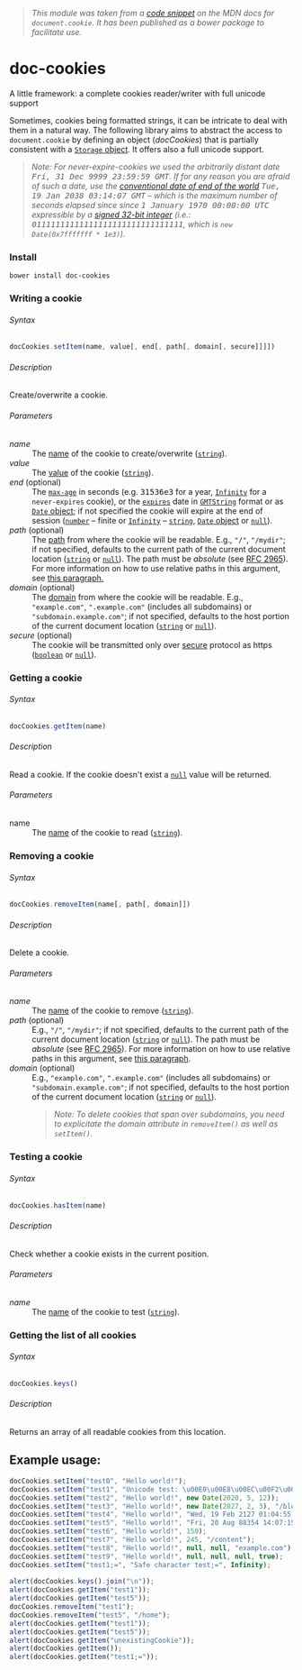 > *This module was taken from a [code snippet](https://developer.mozilla.org/en-US/docs/Web/API/document/cookie#A_little_framework.3A_a_complete_cookies_reader.2Fwriter_with_full_unicode_support) on the MDN docs for `document.cookie`. It has been published as a bower package to facilitate use.*

# doc-cookies
A little framework: a complete cookies reader/writer with full unicode support

Sometimes, cookies being formatted strings, it can be intricate to deal with them in a natural way. The following library aims to abstract the access to <code>document.cookie</code> by defining an object (<var>docCookies</var>) that is partially consistent with a <a href="https://developer.mozilla.org/en-US/docs/Web/Guide/API/DOM/Storage#Storage"><code>Storage</code> object</a>. It offers also a full unicode support.

> *Note: For never-expire-cookies we used the arbitrarily distant date <samp>Fri, 31 Dec 9999 23:59:59 GMT</samp>. If for any reason you are afraid of such a date, use the [conventional date of end of the world](http://en.wikipedia.org/wiki/Year_2038_problem) <samp>Tue, 19 Jan 2038 03:14:07 GMT</samp> – which is the maximum number of seconds elapsed since since <samp>1 January 1970 00:00:00 UTC</samp> expressible by a [signed 32-bit integer](https://developer.mozilla.org/en-US/docs/JavaScript/Reference/Operators/Bitwise_Operators#Signed_32-bit_integers) (i.e.: <samp>01111111111111111111111111111111</samp>, which is `new Date(0x7fffffff * 1e3)`).*

### Install
`bower install doc-cookies`

### Writing a cookie

###### Syntax
``` javascript
docCookies.setItem(name, value[, end[, path[, domain[, secure]]]])
```

###### Description
Create/overwrite a cookie.

###### Parameters
<dl>
<dt><var>name</var></dt>
<dd>The <a href="https://developer.mozilla.org/en-US/docs/Web/API/document/cookie#new-cookie_syntax">name</a> of the cookie to create/overwrite (<a href="https://developer.mozilla.org/en-US/docs/JavaScript/Reference/Global_Objects/String"><code>string</code></a>).</dd>
<dt><var>value</var></dt>
<dd>The <a href="https://developer.mozilla.org/en-US/docs/Web/API/document/cookie#new-cookie_syntax">value</a> of the cookie (<a href="https://developer.mozilla.org/en-US/docs/JavaScript/Reference/Global_Objects/String"><code>string</code></a>).</dd>
<dt><var>end</var> (optional)</dt>
<dd>The <a href="https://developer.mozilla.org/en-US/docs/Web/API/document/cookie#new-cookie_max-age"><code>max-age</code></a> in seconds (e.g. <samp>31536e3</samp> for a year, <a href="https://developer.mozilla.org/en-US/docs/JavaScript/Reference/Global_Objects/Infinity"><code>Infinity</code></a> for a <code>never-expires</code> cookie), or the <a href="https://developer.mozilla.org/en-US/docs/Web/API/document/cookie#new-cookie_expires"><code>expires</code></a> date in <a href="https://developer.mozilla.org/en-US/docs/JavaScript/Reference/Global_Objects/Date/toGMTString"><code>GMTString</code></a> format or as <a href="https://developer.mozilla.org/en-US/docs/JavaScript/Reference/Global_Objects/Date"><code>Date</code> object</a>; if not specified the cookie will expire at the end of session (<a href="https://developer.mozilla.org/en-US/docs/JavaScript/Reference/Global_Objects/Number"><code>number</code></a> – finite or <a href="https://developer.mozilla.org/en-US/docs/JavaScript/Reference/Global_Objects/Infinity"><code>Infinity</code></a> – <a href="https://developer.mozilla.org/en-US/docs/JavaScript/Reference/Global_Objects/String"><code>string</code></a>, <a href="https://developer.mozilla.org/en-US/docs/JavaScript/Reference/Global_Objects/Date"><code>Date</code> object</a> or <a href="https://developer.mozilla.org/en-US/docs/Web/JavaScript/Reference/Global_Objects/null"><code>null</code></a>).</dd>
<dt><var>path</var> (optional)</dt>
<dd>The <a href="https://developer.mozilla.org/en-US/docs/Web/API/document/cookie#new-cookie_path">path</a> from where the cookie will be readable. E.g., <code>"/"</code>, <code>"/mydir"</code>; if not specified, defaults to the current path of the current document location (<a href="https://developer.mozilla.org/en-US/docs/JavaScript/Reference/Global_Objects/String"><code>string</code></a> or <a href="https://developer.mozilla.org/en-US/docs/Web/JavaScript/Reference/Global_Objects/null"><code>null</code></a>). The path must be <em>absolute</em> (see <a href="http://www.ietf.org/rfc/rfc2965.txt">RFC 2965</a>). For more information on how to use relative paths in this argument, see <a href="https://developer.mozilla.org/en-US/docs/Web/API/document/cookie#Using_relative_URLs_in_the_path_parameter">this paragraph.</a></dd>
<dt><var>domain</var> (optional)</dt>
<dd>The <a href="https://developer.mozilla.org/en-US/docs/Web/API/document/cookie#new-cookie_domain">domain</a> from where the cookie will be readable. E.g., <code>"example.com"</code>, <code>".example.com"</code> (includes all subdomains) or <code>"subdomain.example.com"</code>; if not specified, defaults to the host portion of the current document location (<a href="https://developer.mozilla.org/en-US/docs/JavaScript/Reference/Global_Objects/String"><code>string</code></a> or <a href="https://developer.mozilla.org/en-US/docs/Web/JavaScript/Reference/Global_Objects/null"><code>null</code></a>).</dd>
<dt><var>secure</var> (optional)</dt>
<dd>The cookie will be transmitted only over <a href="https://developer.mozilla.org/en-US/docs/Web/API/document/cookie#new-cookie_secure">secure</a> protocol as https (<a href="https://developer.mozilla.org/en-US/docs/JavaScript/Reference/Global_Objects/Boolean"><code>boolean</code></a> or <a href="https://developer.mozilla.org/en-US/docs/Web/JavaScript/Reference/Global_Objects/null"><code>null</code></a>).</dd>
</dl>

### Getting a cookie
###### Syntax
``` javascript
docCookies.getItem(name)
```
###### Description
Read a cookie. If the cookie doesn't exist a [`null`](https://developer.mozilla.org/en-US/docs/Web/JavaScript/Reference/Global_Objects/null) value will be returned.

###### Parameters
<dl>
<dt>name</dt>
<dd>The <a href="https://developer.mozilla.org/en-US/docs/Web/API/document/cookie#new-cookie_syntax">name</a> of the cookie to read (<a href="https://developer.mozilla.org/en-US/docs/JavaScript/Reference/Global_Objects/String"><code>string</code></a>).</dd>
</dl>

### Removing a cookie

###### Syntax
``` javascript
docCookies.removeItem(name[, path[, domain]])
```

###### Description
Delete a cookie.

###### Parameters
<dl>
<dt><var>name</var></dt>
<dd>The <a href="https://developer.mozilla.org/en-US/docs/Web/API/document/cookie#new-cookie_syntax">name</a> of the cookie to remove (<a href="https://developer.mozilla.org/en-US/docs/JavaScript/Reference/Global_Objects/String"><code>string</code></a>).</dd>
<dt><var>path</var> (optional)</dt>
<dd>E.g., <code>"/"</code>, <code>"/mydir"</code>; if not specified, defaults to the current path of the current document location (<a href="https://developer.mozilla.org/en-US/docs/JavaScript/Reference/Global_Objects/String"><code>string</code></a> or <a href="https://developer.mozilla.org/en-US/docs/Web/JavaScript/Reference/Global_Objects/null"><code>null</code></a>). The path must be <em>absolute</em> (see <a href="http://www.ietf.org/rfc/rfc2965.txt">RFC 2965</a>). For more information on how to use relative paths in this argument, see <a href="https://developer.mozilla.org/en-US/docs/Web/API/document/cookie#Using_relative_URLs_in_the_path_parameter">this paragraph</a>.</dd>
<dt><var>domain</var> (optional)</dt>
<dd>E.g., <code>"example.com"</code>, <code>".example.com"</code> (includes all subdomains) or <code>"subdomain.example.com"</code>; if not specified, defaults to the host portion of the current document location (<a href="https://developer.mozilla.org/en-US/docs/JavaScript/Reference/Global_Objects/String"><code>string</code></a> or <a href="https://developer.mozilla.org/en-US/docs/Web/JavaScript/Reference/Global_Objects/null"><code>null</code></a>).
<blockquote>
<p><em>Note: To delete cookies that span over subdomains, you need to explicitate the domain attribute in <code>removeItem()</code> as well as <code>setItem()</code>.</em></p>
</blockquote>
</dd>
</dl>

### Testing a cookie

###### Syntax
``` javascript
docCookies.hasItem(name)
```

###### Description
Check whether a cookie exists in the current position.

###### Parameters
<dl>
<dt><var>name</var></dt>
<dd>The <a href="https://developer.mozilla.org/en-US/docs/Web/API/document/cookie#new-cookie_syntax">name</a> of the cookie to test (<a href="https://developer.mozilla.org/en-US/docs/JavaScript/Reference/Global_Objects/String"><code>string</code></a>).</dd>
</dl>

### Getting the list of all cookies
###### Syntax
``` javascript
docCookies.keys()
```

###### Description
Returns an array of all readable cookies from this location.

## Example usage:

``` javascript
docCookies.setItem("test0", "Hello world!");
docCookies.setItem("test1", "Unicode test: \u00E0\u00E8\u00EC\u00F2\u00F9", Infinity);
docCookies.setItem("test2", "Hello world!", new Date(2020, 5, 12));
docCookies.setItem("test3", "Hello world!", new Date(2027, 2, 3), "/blog");
docCookies.setItem("test4", "Hello world!", "Wed, 19 Feb 2127 01:04:55 GMT");
docCookies.setItem("test5", "Hello world!", "Fri, 20 Aug 88354 14:07:15 GMT", "/home");
docCookies.setItem("test6", "Hello world!", 150);
docCookies.setItem("test7", "Hello world!", 245, "/content");
docCookies.setItem("test8", "Hello world!", null, null, "example.com");
docCookies.setItem("test9", "Hello world!", null, null, null, true);
docCookies.setItem("test1;=", "Safe character test;=", Infinity);
 
alert(docCookies.keys().join("\n"));
alert(docCookies.getItem("test1"));
alert(docCookies.getItem("test5"));
docCookies.removeItem("test1");
docCookies.removeItem("test5", "/home");
alert(docCookies.getItem("test1"));
alert(docCookies.getItem("test5"));
alert(docCookies.getItem("unexistingCookie"));
alert(docCookies.getItem());
alert(docCookies.getItem("test1;="));
```
